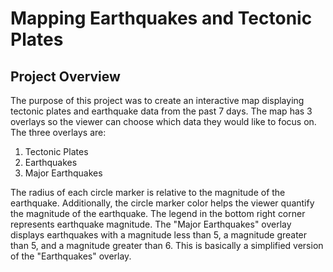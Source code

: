 # Mapping Earthquakes and Tectonic Plates

## Project Overview
The purpose of this project was to create an interactive map displaying tectonic plates and earthquake data from the past 7 days. The map has 3 overlays so the viewer can choose which data they would like to focus on. The three overlays are:
1. Tectonic Plates
2. Earthquakes
3. Major Earthquakes

The radius of each circle marker is relative to the magnitude of the earthquake. Additionally, the circle marker color helps the viewer quantify the magnitude of the earthquake. The legend in the bottom right corner represents earthquake magnitude.
The "Major Earthquakes" overlay displays earthquakes with a magnitude less than 5, a magnitude greater than 5, and a magnitude greater than 6. This is basically a simplified version of the "Earthquakes" overlay.
